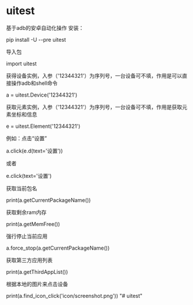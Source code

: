 # uitest
基于adb的安卓自动化操作
安装：

pip install -U --pre uitest


导入包

import uitest



获得设备实例，入参（'12344321'）为序列号，一台设备可不填，作用是可以直接操作adb和shell命令

a = uitest.Device('12344321')


获取元素实例，入参（'12344321'）为序列号，一台设备可不填，作用是获取元素坐标和信息

e = uitest.Element('12344321')


例如：点击“设置”

a.click(e.d(text='设置'))

或者

e.click(text='设置')



获取当前包名

print(a.getCurrentPackageName())


获取剩余ram内存

print(a.getMemFree())


强行停止当前应用

a.force_stop(a.getCurrentPackageName())


获取第三方应用列表

print(a.getThirdAppList())


根据本地的图片来点击设备

print(a.find_icon_click('icon/screenshot.png'))
"# uitest" 
